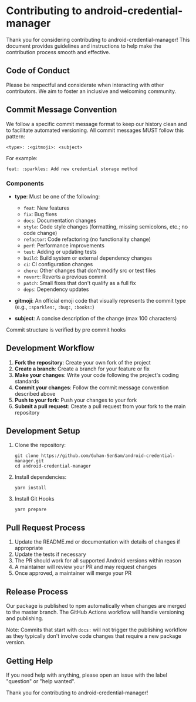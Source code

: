 # Contributing to android-credential-manager

Thank you for considering contributing to android-credential-manager! This document provides guidelines and instructions to help make the contribution process smooth and effective.

## Code of Conduct

Please be respectful and considerate when interacting with other contributors. We aim to foster an inclusive and welcoming community.

## Commit Message Convention

We follow a specific commit message format to keep our history clean and to facilitate automated versioning. All commit messages MUST follow this pattern:

```
<type>: :<gitmoji>: <subject>
```

For example:

```
feat: :sparkles: Add new credential storage method
```

### Components

- **type**: Must be one of the following:

  - `feat`: New features
  - `fix`: Bug fixes
  - `docs`: Documentation changes
  - `style`: Code style changes (formatting, missing semicolons, etc.; no code change)
  - `refactor`: Code refactoring (no functionality change)
  - `perf`: Performance improvements
  - `test`: Adding or updating tests
  - `build`: Build system or external dependency changes
  - `ci`: CI configuration changes
  - `chore`: Other changes that don't modify src or test files
  - `revert`: Reverts a previous commit
  - `patch`: Small fixes that don't qualify as a full fix
  - `deps`: Dependency updates

- **gitmoji**: An official emoji code that visually represents the commit type (e.g., `:sparkles:`, `:bug:`, `:books:`)

- **subject**: A concise description of the change (max 100 characters)

Commit structure is verified by pre commit hooks

## Development Workflow

1. **Fork the repository**: Create your own fork of the project
2. **Create a branch**: Create a branch for your feature or fix
3. **Make your changes**: Write your code following the project's coding standards
4. **Commit your changes**: Follow the commit message convention described above
5. **Push to your fork**: Push your changes to your fork
6. **Submit a pull request**: Create a pull request from your fork to the main repository

## Development Setup

1. Clone the repository:

   ```
   git clone https://github.com/Guhan-SenSam/android-credential-manager.git
   cd android-credential-manager
   ```

2. Install dependencies:

   ```
   yarn install
   ```

3. Install Git Hooks
   ```
   yarn prepare
   ```

## Pull Request Process

1. Update the README.md or documentation with details of changes if appropriate
2. Update the tests if necessary
3. The PR should work for all supported Android versions within reason
4. A maintainer will review your PR and may request changes
5. Once approved, a maintainer will merge your PR

## Release Process

Our package is published to npm automatically when changes are merged to the master branch. The GitHub Actions workflow will handle versioning and publishing.

Note: Commits that start with `docs:` will not trigger the publishing workflow as they typically don't involve code changes that require a new package version.

## Getting Help

If you need help with anything, please open an issue with the label "question" or "help wanted".

Thank you for contributing to android-credential-manager!
